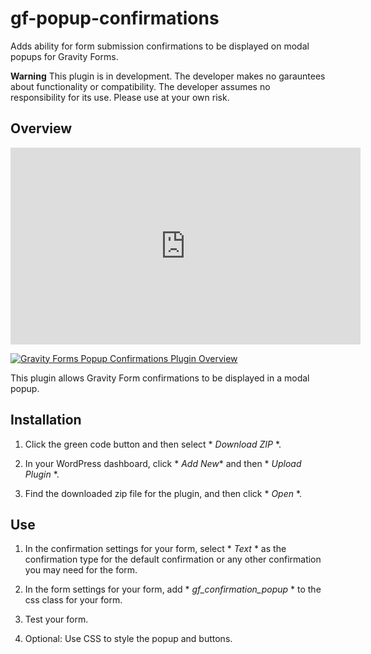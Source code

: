 # gf-popup-confirmations
Adds ability for form submission confirmations to be displayed on modal popups for Gravity Forms.

**Warning** This plugin is in development. The developer makes no garauntees about functionality or compatibility. The developer assumes no responsibility for its use. Please use at your own risk.

## Overview

<iframe width="560" height="315" src="https://www.youtube-nocookie.com/embed/weQ6UwUsfZ4" title="YouTube video player" frameborder="0" allow="accelerometer; autoplay; clipboard-write; encrypted-media; gyroscope; picture-in-picture" allowfullscreen></iframe>

[![Gravity Forms Popup Confirmations Plugin Overview](https://img.youtube.com/vi/weQ6UwUsfZ4-Y/0.jpg)](https://www.youtube.com/watch?v=weQ6UwUsfZ4 "Gravity Forms Popup Confirmations Plugin Overview")

This plugin allows Gravity Form confirmations to be displayed in a modal popup.

## Installation

1. Click the green code button and then select * *Download ZIP* *.

2. In your WordPress dashboard, click * *Add New** and then * *Upload Plugin* *.

3. Find the downloaded zip file for the plugin, and then click * *Open* *.

## Use

1. In the confirmation settings for your form, select * *Text* * as the confirmation type for the default confirmation or any other confirmation you may need for the form.

2. In the form settings for your form, add * *gf_confirmation_popup* * to the css class for your form.

3. Test your form.

4. Optional: Use CSS to style the popup and buttons.
